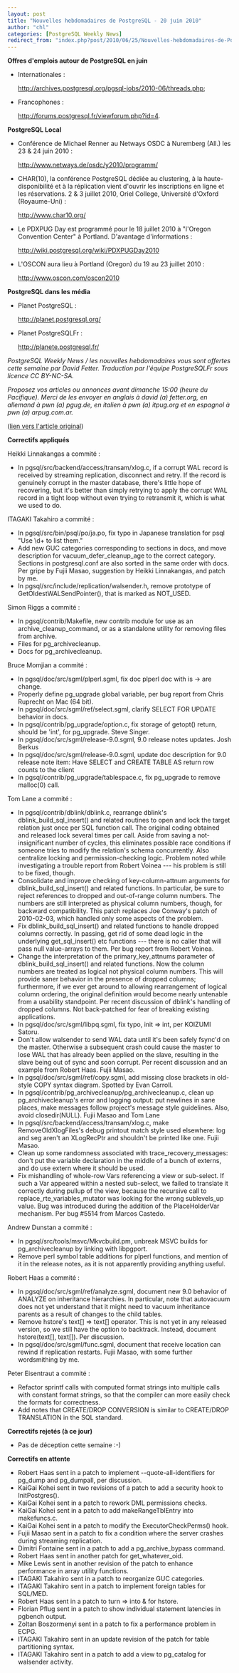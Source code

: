 ```yaml
---
layout: post
title: "Nouvelles hebdomadaires de PostgreSQL - 20 juin 2010"
author: "chl"
categories: [PostgreSQL Weekly News]
redirect_from: "index.php?post/2010/06/25/Nouvelles-hebdomadaires-de-PostgreSQL-20-juin-2010"
---
```



<p><strong>Offres d'emplois autour de PostgreSQL en juin</strong></p>

<ul>

<li>Internationales&nbsp;: 

<a target="_blank" href="http://archives.postgresql.org/pgsql-jobs/2010-06/threads.php">http://archives.postgresql.org/pgsql-jobs/2010-06/threads.php</a>;</li>

<li>Francophones&nbsp;: 

<a target="_blank" href="http://forums.postgresql.fr/viewforum.php?id=4">http://forums.postgresql.fr/viewforum.php?id=4</a>.</li>

</ul>

<p><strong>PostgreSQL Local</strong></p>

<ul>

<li>Conf&eacute;rence de Michael Renner au Netways OSDC &agrave; Nuremberg (All.) les 23 &amp; 24 juin 2010&nbsp;: 

<a target="_blank" href="http://www.netways.de/osdc/y2010/programm/">http://www.netways.de/osdc/y2010/programm/</a></li>

<li>CHAR(10), la conf&eacute;rence PostgreSQL d&eacute;di&eacute;e au clustering, &agrave; la haute-disponibilit&eacute; et &agrave; la r&eacute;plication vient d'ouvrir les inscriptions en ligne et les r&eacute;servations. 2 &amp; 3 juillet 2010, Oriel College, Universit&eacute; d'Oxford (Royaume-Uni)&nbsp;: 

<a target="_blank" href="http://www.char10.org/">http://www.char10.org/</a></li>

<li>Le PDXPUG Day est programm&eacute; pour le 18 juillet 2010 &agrave; "l'Oregon Convention Center" &agrave; Portland. D'avantage d'informations&nbsp;: 

<a target="_blank" href="http://wiki.postgresql.org/wiki/PDXPUGDay2010">http://wiki.postgresql.org/wiki/PDXPUGDay2010</a></li>

<li>L'OSCON aura lieu &agrave; Portland (Oregon) du 19 au 23 juillet 2010&nbsp;: 

<a target="_blank" href="http://www.oscon.com/oscon2010">http://www.oscon.com/oscon2010</a></li>

</ul>

<p><strong>PostgreSQL dans les m&eacute;dia</strong></p>

<ul>

<li>Planet PostgreSQL&nbsp;: 

<a target="_blank" href="http://planet.postgresql.org/">http://planet.postgresql.org/</a></li>

<li>Planet PostgreSQLFr&nbsp;: 

<a target="_blank" href="http://planete.postgresql.fr/">http://planete.postgresql.fr/</a></li>

</ul>

<p><i>PostgreSQL Weekly News / les nouvelles hebdomadaires vous sont offertes cette semaine par David Fetter. Traduction par l'&eacute;quipe PostgreSQLFr sous licence CC BY-NC-SA.</i></p>

<p><i>Proposez vos articles ou annonces avant dimanche 15:00 (heure du Pacifique). Merci de les envoyer en anglais &agrave; david (a) fetter.org, en allemand &agrave; pwn (a) pgug.de, en italien &agrave; pwn (a) itpug.org et en espagnol &agrave; pwn (a) arpug.com.ar.</i></p>

<p>(<a target="_blank" href="http://www.postgresql.org/community/weeklynews/pwn20100620">lien vers l'article original</a>)</p>

<!--more-->


<p><strong>Correctifs appliqu&eacute;s</strong></p>

<p>Heikki Linnakangas a commit&eacute;&nbsp;:</p>

<ul>

<li>In pgsql/src/backend/access/transam/xlog.c, if a corrupt WAL record is received by streaming replication, disconnect and retry. If the record is genuinely corrupt in the master database, there's little hope of recovering, but it's better than simply retrying to apply the corrupt WAL record in a tight loop without even trying to retransmit it, which is what we used to do.</li>

</ul>

<p>ITAGAKI Takahiro a commit&eacute;&nbsp;:</p>

<ul>

<li>In pgsql/src/bin/psql/po/ja.po, fix typo in Japanese translation for psql "Use \d+ to list them."</li>

<li>Add new GUC categories corresponding to sections in docs, and move description for vacuum_defer_cleanup_age to the correct category. Sections in postgresql.conf are also sorted in the same order with docs. Per gripe by Fujii Masao, suggestion by Heikki Linnakangas, and patch by me.</li>

<li>In pgsql/src/include/replication/walsender.h, remove prototype of GetOldestWALSendPointer(), that is marked as NOT_USED.</li>

</ul>

<p>Simon Riggs a commit&eacute;&nbsp;:</p>

<ul>

<li>In pgsql/contrib/Makefile, new contrib module for use as an archive_cleanup_command, or as a standalone utility for removing files from archive.</li>

<li>Files for pg_archivecleanup.</li>

<li>Docs for pg_archivecleanup.</li>

</ul>

<p>Bruce Momjian a commit&eacute;&nbsp;:</p>

<ul>

<li>In pgsql/doc/src/sgml/plperl.sgml, fix doc plperl doc with is -&gt; are change.</li>

<li>Properly define pg_upgrade global variable, per bug report from Chris Ruprecht on Mac (64 bit).</li>

<li>In pgsql/doc/src/sgml/ref/select.sgml, clarify SELECT FOR UPDATE behavior in docs.</li>

<li>In pgsql/contrib/pg_upgrade/option.c, fix storage of getopt() return, should be 'int', for pg_upgrade. Steve Singer.</li>

<li>In pgsql/doc/src/sgml/release-9.0.sgml, 9.0 release notes updates. Josh Berkus</li>

<li>In pgsql/doc/src/sgml/release-9.0.sgml, update doc description for 9.0 release note item: Have SELECT and CREATE TABLE AS return row counts to the client</li>

<li>In pgsql/contrib/pg_upgrade/tablespace.c, fix pg_upgrade to remove malloc(0) call.</li>

</ul>

<p>Tom Lane a commit&eacute;&nbsp;:</p>

<ul>

<li>In pgsql/contrib/dblink/dblink.c, rearrange dblink's dblink_build_sql_insert() and related routines to open and lock the target relation just once per SQL function call. The original coding obtained and released lock several times per call. Aside from saving a not-insignificant number of cycles, this eliminates possible race conditions if someone tries to modify the relation's schema concurrently. Also centralize locking and permission-checking logic. Problem noted while investigating a trouble report from Robert Voinea --- his problem is still to be fixed, though.</li>

<li>Consolidate and improve checking of key-column-attnum arguments for dblink_build_sql_insert() and related functions. In particular, be sure to reject references to dropped and out-of-range column numbers. The numbers are still interpreted as physical column numbers, though, for backward compatibility. This patch replaces Joe Conway's patch of 2010-02-03, which handled only some aspects of the problem.</li>

<li>Fix dblink_build_sql_insert() and related functions to handle dropped columns correctly. In passing, get rid of some dead logic in the underlying get_sql_insert() etc functions --- there is no caller that will pass null value-arrays to them. Per bug report from Robert Voinea.</li>

<li>Change the interpretation of the primary_key_attnums parameter of dblink_build_sql_insert() and related functions. Now the column numbers are treated as logical not physical column numbers. This will provide saner behavior in the presence of dropped columns; furthermore, if we ever get around to allowing rearrangement of logical column ordering, the original definition would become nearly untenable from a usability standpoint. Per recent discussion of dblink's handling of dropped columns. Not back-patched for fear of breaking existing applications.</li>

<li>In pgsql/doc/src/sgml/libpq.sgml, fix typo, init =&gt; int, per KOIZUMI Satoru.</li>

<li>Don't allow walsender to send WAL data until it's been safely fsync'd on the master. Otherwise a subsequent crash could cause the master to lose WAL that has already been applied on the slave, resulting in the slave being out of sync and soon corrupt. Per recent discussion and an example from Robert Haas. Fujii Masao.</li>

<li>In pgsql/doc/src/sgml/ref/copy.sgml, add missing close brackets in old-style COPY syntax diagram. Spotted by Evan Carroll.</li>

<li>In pgsql/contrib/pg_archivecleanup/pg_archivecleanup.c, clean up pg_archivecleanup's error and logging output: put newlines in sane places, make messages follow project's message style guidelines. Also, avoid closedir(NULL). Fujii Masao and Tom Lane</li>

<li>In pgsql/src/backend/access/transam/xlog.c, make RemoveOldXlogFiles's debug printout match style used elsewhere: log and seg aren't an XLogRecPtr and shouldn't be printed like one. Fujii Masao.</li>

<li>Clean up some randomness associated with trace_recovery_messages: don't put the variable declaration in the middle of a bunch of externs, and do use extern where it should be used.</li>

<li>Fix mishandling of whole-row Vars referencing a view or sub-select. If such a Var appeared within a nested sub-select, we failed to translate it correctly during pullup of the view, because the recursive call to replace_rte_variables_mutator was looking for the wrong sublevels_up value. Bug was introduced during the addition of the PlaceHolderVar mechanism. Per bug #5514 from Marcos Castedo.</li>

</ul>

<p>Andrew Dunstan a commit&eacute;&nbsp;:</p>

<ul>

<li>In pgsql/src/tools/msvc/Mkvcbuild.pm, unbreak MSVC builds for pg_archivecleanup by linking with libpgport.</li>

<li>Remove perl symbol table additions for plperl functions, and mention of it in the release notes, as it is not apparently providing anything useful.</li>

</ul>

<p>Robert Haas a commit&eacute;&nbsp;:</p>

<ul>

<li>In pgsql/doc/src/sgml/ref/analyze.sgml, document new 9.0 behavior of ANALYZE on inheritance hierarchies. In particular, note that autovacuum does not yet understand that it might need to vacuum inheritance parents as a result of changes to the child tables.</li>

<li>Remove hstore's text[] =&gt; text[] operator. This is not yet in any released version, so we still have the option to backtrack. Instead, document hstore(text[], text[]). Per discussion.</li>

<li>In pgsql/doc/src/sgml/func.sgml, document that receive location can rewind if replication restarts. Fujii Masao, with some further wordsmithing by me.</li>

</ul>

<p>Peter Eisentraut a commit&eacute;&nbsp;:</p>

<ul>

<li>Refactor sprintf calls with computed format strings into multiple calls with constant format strings, so that the compiler can more easily check the formats for correctness.</li>

<li>Add notes that CREATE/DROP CONVERSION is similar to CREATE/DROP TRANSLATION in the SQL standard.</li>

</ul>

<p><strong>Correctifs rejet&eacute;s (&agrave; ce jour)</strong></p>

<ul>

<li>Pas de d&eacute;ception cette semaine&nbsp;:-)</li>

</ul>

<p><strong>Correctifs en attente</strong></p>

<ul>

<li>Robert Haas sent in a patch to implement --quote-all-identifiers for pg_dump and pg_dumpall, per discussion.</li>

<li>KaiGai Kohei sent in two revisions of a patch to add a security hook to InitPostgres().</li>

<li>KaiGai Kohei sent in a patch to rework DML permissions checks.</li>

<li>KaiGai Kohei sent in a patch to add makeRangeTblEntry into makefuncs.c.</li>

<li>KaiGai Kohei sent in a patch to modify the ExecutorCheckPerms() hook.</li>

<li>Fujii Masao sent in a patch to fix a condition where the server crashes during streaming replication.</li>

<li>Dimitri Fontaine sent in a patch to add a pg_archive_bypass command.</li>

<li>Robert Haas sent in another patch for get_whatever_oid.</li>

<li>Mike Lewis sent in another revision of the patch to enhance performance in array utility functions.</li>

<li>ITAGAKI Takahiro sent in a patch to reorganize GUC categories.</li>

<li>ITAGAKI Takahiro sent in a patch to implement foreign tables for SQL/MED.</li>

<li>Robert Haas sent in a patch to turn =&gt; into &amp; for hstore.</li>

<li>Florian Pflug sent in a patch to show individual statement latencies in pgbench output.</li>

<li>Zoltan Boszormenyi sent in a patch to fix a performance problem in ECPG.</li>

<li>ITAGAKI Takahiro sent in an update revision of the patch for table partitioning syntax.</li>

<li>ITAGAKI Takahiro sent in a patch to add a view to pg_catalog for walsender activity.</li>

</ul>
